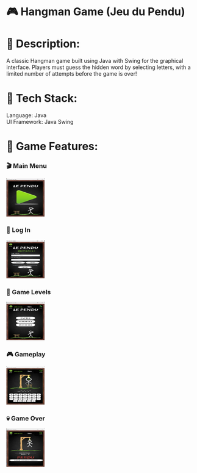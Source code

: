 # 🎮 Hangman Game (Jeu du Pendu)
# 📌 Description:
A classic Hangman game built using Java with Swing for the graphical interface. Players must guess the hidden word by selecting letters, with a limited number of attempts before the game is over!

# 🔹 Tech Stack:
Language: Java <br/>
UI Framework: Java Swing <br/>

# 🔹 Game Features:
### 🎬 Main Menu  
<img src="https://github.com/InesBenDhaou/Hangman/blob/main/screenshots/start.png" alt="Main Menu" width="100" height="100"/>

### 🔑 Log In  
<img src="https://github.com/InesBenDhaou/Hangman/blob/main/screenshots/login.png" alt="Log In" width="100" height="100"/>

### 🎯 Game Levels  
<img src="https://github.com/InesBenDhaou/Hangman/blob/main/screenshots/levels.png" alt="Game Levels" width="100" height="100"/>

### 🎮 Gameplay  
<img src="https://github.com/InesBenDhaou/Hangman/blob/main/screenshots/play.png" alt="Gameplay" width="100" height="100"/>

### 💀 Game Over  
<img src="https://github.com/InesBenDhaou/Hangman/blob/main/screenshots/game_over.png" alt="Game Over" width="100" height="100"/>

